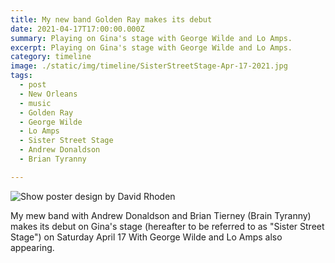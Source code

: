```yaml
---
title: My new band Golden Ray makes its debut
date: 2021-04-17T17:00:00.000Z
summary: Playing on Gina's stage with George Wilde and Lo Amps.
excerpt: Playing on Gina's stage with George Wilde and Lo Amps.
category: timeline
image: ./static/img/timeline/SisterStreetStage-Apr-17-2021.jpg
tags:
  - post 
  - New Orleans
  - music
  - Golden Ray
  - George Wilde
  - Lo Amps
  - Sister Street Stage
  - Andrew Donaldson
  - Brian Tyranny

---
```


![Show poster design by David Rhoden](/static/img/designs/SisterStreetStage-Apr-17-2021.jpg)

My mew band with Andrew Donaldson and Brian Tierney (Brain Tyranny) makes its debut on Gina's stage (hereafter to be referred to as "Sister Street Stage") on Saturday April 17 With George Wilde and Lo Amps also appearing.

